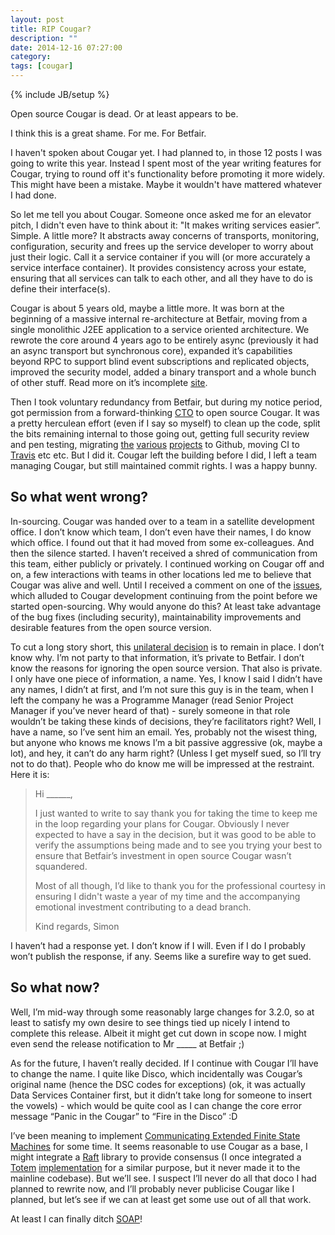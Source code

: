 ```yaml
---
layout: post
title: RIP Cougar?
description: ""
date: 2014-12-16 07:27:00
category: 
tags: [cougar]
---
```

{% include JB/setup %}

Open source Cougar is dead. Or at least appears to be.

I think this is a great shame. For me. For Betfair.

I haven't spoken about Cougar yet. I had planned to, in those 12 posts I was going to write this year. Instead I spent most of the year writing features for Cougar, trying to round off it's functionality before promoting it more widely. This might have been a mistake. Maybe it wouldn't have mattered whatever I had done.

So let me tell you about Cougar. Someone once asked me for an elevator pitch, I didn't even have to think about it: "It makes writing services easier”. Simple. A little more? It abstracts away concerns of transports, monitoring, configuration, security and frees up the service developer to worry about just their logic. Call it a service container if you will (or more accurately a service interface container). It provides consistency across your estate, ensuring that all services can talk to each other, and all they have to do is define their interface(s).

Cougar is about 5 years old, maybe a little more. It was born at the beginning of a massive internal re-architecture at Betfair, moving from a single monolithic J2EE application to a service oriented architecture. We rewrote the core around 4 years ago to be entirely async (previously it had an async transport but synchronous core), expanded it’s capabilities beyond RPC to support blind event subscriptions and replicated objects, improved the security model, added a binary transport and a whole bunch of other stuff. Read more on it’s incomplete [site](http://betfair.github.io/cougar).

Then I took voluntary redundancy from Betfair, but during my notice period, got permission from a forward-thinking [CTO](http://phildixon.org) to open source Cougar. It was a pretty herculean effort (even if I say so myself) to clean up the code, split the bits remaining internal to those going out, getting full security review and pen testing, migrating [the](http://github.com/betfair/tornjak) [various](http://github.com/betfair/virtualheap) [projects](http://github.com/betfair/cougar) to Github, moving CI to [Travis]() etc etc. But I did it. Cougar left the building before I did, I left a team managing Cougar, but still maintained commit rights. I was a happy bunny.


So what went wrong?
-------------------

In-sourcing. Cougar was handed over to a team in a satellite development office. I don’t know which team, I don’t even have their names, I do know which office. I found out that it had moved from some ex-colleagues. And then the silence started. I haven’t received a shred of communication from this team, either publicly or privately. I continued working on Cougar off and on, a few interactions with teams in other locations led me to believe that Cougar was alive and well. Until I received a comment on one of the [issues](https://github.com/betfair/cougar/issues/74#issuecomment-47584141), which alluded to Cougar development continuing from the point before we started open-sourcing. Why would anyone do this? At least take advantage of the bug fixes (including security), maintainability improvements and desirable features from the open source version.

To cut a long story short, this [unilateral decision](http://eswdd.github.io/2014/12/04/unilateral/) is to remain in place. I don’t know why. I’m not party to that information, it’s private to Betfair. I don’t know the reasons for ignoring the open source version. That also is private. I only have one piece of information, a name. Yes, I know I said I didn’t have any names, I didn’t at first, and I’m not sure this guy is in the team, when I left the company he was a Programme Manager (read Senior Project Manager if you’ve never heard of that) - surely someone in that role wouldn’t be taking these kinds of decisions, they’re facilitators right? Well, I have a name, so I’ve sent him an email. Yes, probably not the wisest thing, but anyone who knows me knows I’m a bit passive aggressive (ok, maybe a lot), and hey, it can’t do any harm right? (Unless I get myself sued, so I’ll try not to do that). People who do know me will be impressed at the restraint. Here it is:

> Hi ______,
> 
> I just wanted to write to say thank you for taking the time to keep me in the loop regarding your
> plans for Cougar. Obviously I never expected to have a say in the decision, but it was good to be
> able to verify the assumptions being made and to see you trying your best to ensure that
> Betfair’s investment in open source Cougar wasn’t squandered.
>
> Most of all though, I’d like to thank you for the professional courtesy in ensuring I didn't 
> waste a year of my time and the accompanying emotional investment contributing to a dead branch.
> 
> Kind regards,
> Simon

I haven’t had a response yet. I don’t know if I will. Even if I do I probably won’t publish the response, if any. Seems like a surefire way to get sued.

So what now?
------------

Well, I’m mid-way through some reasonably large changes for 3.2.0, so at least to satisfy my own desire to see things tied up nicely I intend to complete this release. Albeit it might get cut down in scope now. I might even send the release notification to Mr _____ at Betfair ;)

As for the future, I haven’t really decided. If I continue with Cougar I’ll have to change the name. I quite like Disco, which incidentally was Cougar’s original name (hence the DSC codes for exceptions) (ok, it was actually Data Services Container first, but it didn’t take long for someone to insert the vowels) - which would be quite cool as I can change the core error message “Panic in the Cougar” to “Fire in the Disco” :D

I’ve been meaning to implement [Communicating Extended Finite State Machines](http://hillside.net/plop/plop2001/accepted_submissions/PLoP2001/ybyun0/PLoP2001_ybyun0_1.pdf) for some time. It seems reasonable to use Cougar as a base, I might integrate a [Raft](https://raftconsensus.github.io/) library to provide consensus (I once integrated a [Totem](http://www.ict.kth.se/courses/2G1126/vt03/papers/amir95totem.pdf) [implementation](https://code.google.com/p/evs4j/) for a similar purpose, but it never made it to the mainline codebase). But we’ll see. I suspect I’ll never do all that doco I had planned to rewrite now, and I’ll probably never publicise Cougar like I planned, but let’s see if we can at least get some use out of all that work. 

At least I can finally ditch [SOAP](http://betfair.github.io/cougar/whats-wrong-with-soap.html)!
